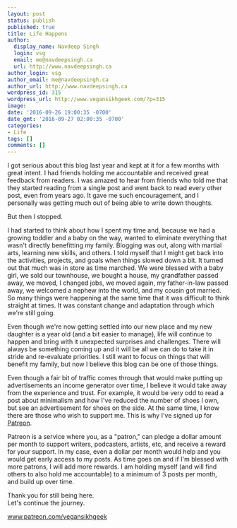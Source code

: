 ```yaml
---
layout: post
status: publish
published: true
title: Life Happens
author:
  display_name: Navdeep Singh
  login: vsg
  email: me@navdeepsingh.ca
  url: http://www.navdeepsingh.ca
author_login: vsg
author_email: me@navdeepsingh.ca
author_url: http://www.navdeepsingh.ca
wordpress_id: 315
wordpress_url: http://www.vegansikhgeek.com/?p=315
image: 
date: '2016-09-26 19:00:35 -0700'
date_gmt: '2016-09-27 02:00:35 -0700'
categories:
- Life
tags: []
comments: []
---
```

<p>I got serious about this blog last year and kept at it for a few months with great intent. I had friends holding me accountable and received great feedback from readers. I was amazed to hear from friends who told me that they started reading from a single post and went back to read every other post, even from years ago. It gave me such encouragement, and I personally was getting much out of being able to write down thoughts.</p>
<p>But then I stopped.</p>
<p>I had started to think about how I spent my time and, because we had a growing toddler and a baby on the way, wanted to eliminate everything that wasn't directly benefitting my family. Blogging was out, along with martial arts, learning new skills, and others. I told myself that I might get back into the activities, projects, and goals when things slowed down a bit. It turned out that much was in store as time marched. We were blessed with a baby girl, we sold our townhouse, we bought a house, my grandfather passed away, we moved, I changed jobs, we moved again, my father-in-law passed away, we welcomed a nephew into the world, and my cousin got married. So many things were happening at the same time that it was difficult to think straight at times. It was constant change and adaptation through which we're still going.</p>
<p>Even though we're now getting settled into our new place and my new daughter is a year old (and a bit easier to manage), life will continue to happen and bring with it unexpected surprises and challenges. There will always be something coming up and it will be all we can do to take it in stride and re-evaluate priorities. I still want to focus on things that will benefit my family, but now I believe this blog can be one of those things.</p>
<p>Even though a fair bit of traffic comes through that would make putting up advertisements an income generator over time, I believe it would take away from the experience and trust. For example, it would be very odd to read a post about minimalism and how I've reduced the number of shoes I own, but see an advertisement for shoes on the side. At the same time, I know there are those who wish to support me. This is why I've signed up for <a href="https://www.patreon.com/vegansikhgeek" target="_blank">Patreon</a>.</p>
<p>Patreon is a service where you, as a "patron," can pledge a dollar amount per month to support writers, podcasters, artists, etc, and receive a reward for your support. In my case, even a dollar per month would help and you would get early access to my posts. As time goes on and if I'm blessed with more patrons, I will add more rewards. I am holding myself (and will find others to also hold me accountable) to a minimum of 3 posts per month, and build up over time.</p>
<p>Thank you for still being here.<br />
Let's continue the journey.</p>
<p><a href="https://www.patreon.com/vegansikhgeek" target="_blank">www.patreon.com/vegansikhgeek</a></p>
